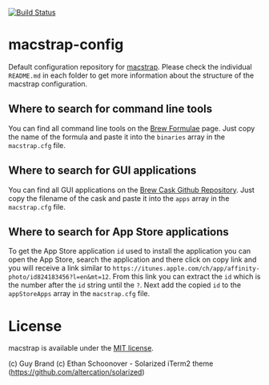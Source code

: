 [![Build Status](https://travis-ci.org/guylabs/macstrap.svg?branch=master)](https://travis-ci.org/guylabs/macstrap)

# macstrap-config
Default configuration repository for [macstrap](https://github.com/guylabs/macstrap). Please check the individual `README.md` in each folder to get more information about the structure of the macstrap configuration.

## Where to search for command line tools

You can find all command line tools on the [Brew Formulae](https://formulae.brew.sh/formula/) page. Just copy the name of the formula and paste it into the `binaries` array in the `macstrap.cfg` file.

## Where to search for GUI applications

You can find all GUI applications on the [Brew Cask Github Repository](https://github.com/Homebrew/homebrew-cask/tree/master/Casks). Just copy the filename of the cask and paste it into the `apps` array in the `macstrap.cfg` file.

## Where to search for App Store applications

To get the App Store application `id` used to install the application you can open the App Store, search the application and there click on copy link and you will receive a link similar to `https://itunes.apple.com/ch/app/affinity-photo/id824183456?l=en&mt=12`.
From this link you can extract the `id` which is the number after the `id` string until the `?`. Next add the copied `id` to the `appStoreApps` array in the `macstrap.cfg` file.

# License

macstrap is available under the [MIT license](https://github.com/guylabs/macstrap/blob/master/LICENSE).

(c) Guy Brand
(c) Ethan Schoonover - Solarized iTerm2 theme (https://github.com/altercation/solarized)

